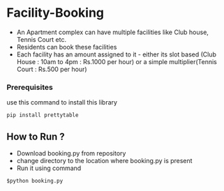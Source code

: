 # Facility-Booking
*	An	Apartment	complex	can	have	multiple	facilities	like	Club	house,
Tennis	Court etc.
*	Residents	can	book	these	facilities
*	Each	facility	has	an	amount	assigned	to	it	- either	its	slot	based
(Club	House	:	10am	to	4pm	:	Rs.1000 per	hour) or a simple multiplier(Tennis Court : Rs.500 per hour)

### Prerequisites
use this command to install this library 
```
pip install prettytable
```
## How to Run ?
* Download booking.py from repository
* change directory to the location where booking.py is present
* Run it using command 
```
$python booking.py
```

